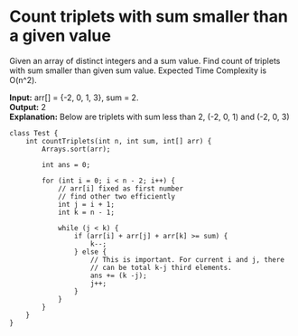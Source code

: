 # Count triplets with sum smaller than a given value

Given an array of distinct integers and a sum value. Find count of triplets with sum smaller than given sum value. Expected Time Complexity is O(n^2).

**Input:** arr[] = {-2, 0, 1, 3}, sum = 2.  
**Output:** 2  
**Explanation:**  Below are triplets with sum less than 2, (-2, 0, 1) and (-2, 0, 3)

```
class Test {
    int countTriplets(int n, int sum, int[] arr) {
        Arrays.sort(arr);

        int ans = 0;

        for (int i = 0; i < n - 2; i++) {
            // arr[i] fixed as first number
            // find other two efficiently
            int j = i + 1;
            int k = n - 1;

            while (j < k) {
                if (arr[i] + arr[j] + arr[k] >= sum) {
                    k--;
                } else {
                    // This is important. For current i and j, there 
                    // can be total k-j third elements.
                    ans += (k -j);
                    j++;
                }
            }
        }
    }
}
```